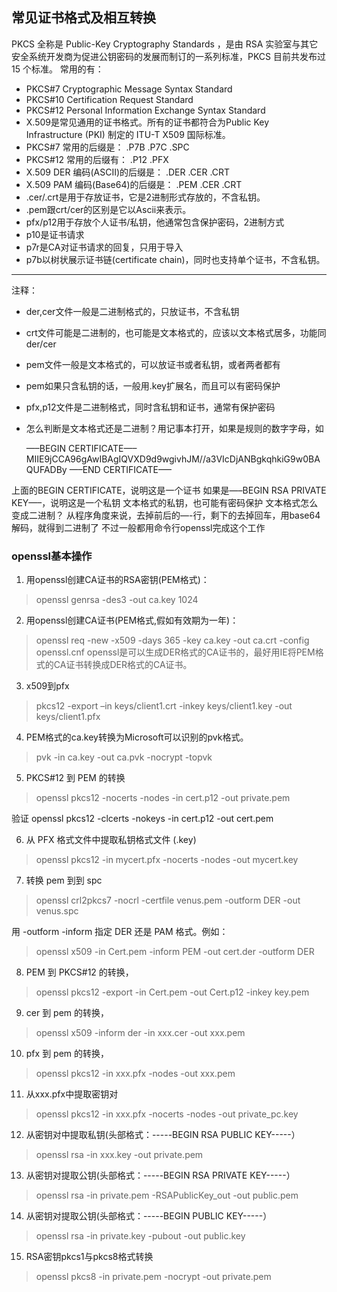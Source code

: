## 常见证书格式及相互转换
PKCS 全称是 Public-Key Cryptography Standards ，是由 RSA 实验室与其它安全系统开发商为促进公钥密码的发展而制订的一系列标准，PKCS 目前共发布过 15 个标准。 常用的有：

* PKCS#7 Cryptographic Message Syntax Standard
* PKCS#10 Certification Request Standard
* PKCS#12 Personal Information Exchange Syntax Standard
* X.509是常见通用的证书格式。所有的证书都符合为Public Key Infrastructure (PKI) 制定的 ITU-T X509 国际标准。
* PKCS#7 常用的后缀是： .P7B .P7C .SPC
* PKCS#12 常用的后缀有： .P12 .PFX
* X.509 DER 编码(ASCII)的后缀是： .DER .CER .CRT
* X.509 PAM 编码(Base64)的后缀是： .PEM .CER .CRT
* .cer/.crt是用于存放证书，它是2进制形式存放的，不含私钥。
* .pem跟crt/cer的区别是它以Ascii来表示。
* pfx/p12用于存放个人证书/私钥，他通常包含保护密码，2进制方式
* p10是证书请求
* p7r是CA对证书请求的回复，只用于导入
* p7b以树状展示证书链(certificate chain)，同时也支持单个证书，不含私钥。

---
注释：
* der,cer文件一般是二进制格式的，只放证书，不含私钥
* crt文件可能是二进制的，也可能是文本格式的，应该以文本格式居多，功能同der/cer
* pem文件一般是文本格式的，可以放证书或者私钥，或者两者都有
* pem如果只含私钥的话，一般用.key扩展名，而且可以有密码保护
* pfx,p12文件是二进制格式，同时含私钥和证书，通常有保护密码
* 怎么判断是文本格式还是二进制？用记事本打开，如果是规则的数字字母，如


    —–BEGIN CERTIFICATE—–
    MIIE9jCCA96gAwIBAgIQVXD9d9wgivhJM//a3VIcDjANBgkqhkiG9w0BAQUFADBy
    —–END CERTIFICATE—–

上面的BEGIN CERTIFICATE，说明这是一个证书
如果是—–BEGIN RSA PRIVATE KEY—–，说明这是一个私钥
文本格式的私钥，也可能有密码保护
文本格式怎么变成二进制？ 从程序角度来说，去掉前后的—-行，剩下的去掉回车，用base64解码，就得到二进制了
不过一般都用命令行openssl完成这个工作

### openssl基本操作
1. 用openssl创建CA证书的RSA密钥(PEM格式)：

> openssl genrsa -des3 -out ca.key 1024

2. 用openssl创建CA证书(PEM格式,假如有效期为一年)：

> openssl req -new -x509 -days 365 -key ca.key -out ca.crt -config openssl.cnf
openssl是可以生成DER格式的CA证书的，最好用IE将PEM格式的CA证书转换成DER格式的CA证书。

3. x509到pfx

> pkcs12 -export –in keys/client1.crt -inkey keys/client1.key -out keys/client1.pfx

4. PEM格式的ca.key转换为Microsoft可以识别的pvk格式。

> pvk -in ca.key -out ca.pvk -nocrypt -topvk

5. PKCS#12 到 PEM 的转换
> openssl pkcs12 -nocerts -nodes -in cert.p12 -out private.pem

验证 openssl pkcs12 -clcerts -nokeys -in cert.p12 -out cert.pem

6. 从 PFX 格式文件中提取私钥格式文件 (.key)
> openssl pkcs12 -in mycert.pfx -nocerts -nodes -out mycert.key

7. 转换 pem 到到 spc
> openssl crl2pkcs7 -nocrl -certfile venus.pem -outform DER -out venus.spc

用 -outform -inform 指定 DER 还是 PAM 格式。例如：
> openssl x509 -in Cert.pem -inform PEM -out cert.der -outform DER

8. PEM 到 PKCS#12 的转换，
> openssl pkcs12 -export -in Cert.pem -out Cert.p12 -inkey key.pem

9. cer 到 pem 的转换，
> openssl x509 -inform der -in xxx.cer -out xxx.pem

10. pfx 到 pem 的转换，
> openssl pkcs12 -in xxx.pfx -nodes -out xxx.pem 

11. 从xxx.pfx中提取密钥对
> openssl pkcs12 -in xxx.pfx -nocerts -nodes -out private_pc.key

12. 从密钥对中提取私钥(头部格式：-----BEGIN RSA PUBLIC KEY-----）
> openssl rsa -in  xxx.key -out private.pem

13. 从密钥对提取公钥(头部格式：-----BEGIN RSA PRIVATE KEY-----）
> openssl rsa -in private.pem -RSAPublicKey_out -out public.pem

14. 从密钥对提取公钥(头部格式：-----BEGIN PUBLIC KEY-----）
> openssl rsa -in private.key -pubout -out public.key

15. RSA密钥pkcs1与pkcs8格式转换
> openssl pkcs8 -in private.pem -nocrypt -out private.pem
